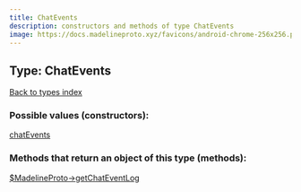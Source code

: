 ```yaml
---
title: ChatEvents
description: constructors and methods of type ChatEvents
image: https://docs.madelineproto.xyz/favicons/android-chrome-256x256.png
---
```

## Type: ChatEvents  
[Back to types index](index.md)



### Possible values (constructors):

[chatEvents](../constructors/chatEvents.md)  



### Methods that return an object of this type (methods):

[$MadelineProto->getChatEventLog](../methods/getChatEventLog.md)  



